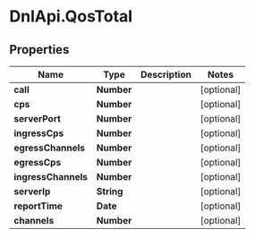 # DnlApi.QosTotal

## Properties
Name | Type | Description | Notes
------------ | ------------- | ------------- | -------------
**call** | **Number** |  | [optional] 
**cps** | **Number** |  | [optional] 
**serverPort** | **Number** |  | [optional] 
**ingressCps** | **Number** |  | [optional] 
**egressChannels** | **Number** |  | [optional] 
**egressCps** | **Number** |  | [optional] 
**ingressChannels** | **Number** |  | [optional] 
**serverIp** | **String** |  | [optional] 
**reportTime** | **Date** |  | [optional] 
**channels** | **Number** |  | [optional] 


